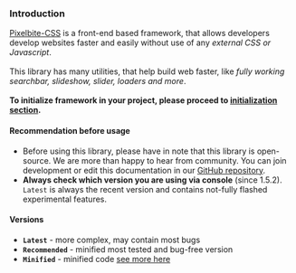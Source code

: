 ### Introduction
[Pixelbite-CSS](https://pixelbite-css.github.io) is a front-end based framework, that allows developers develop websites faster and easily without use of any _external CSS or Javascript_.<br>
<br>
This library has many utilities, that help build web faster, like *fully working searchbar, slideshow, slider, loaders and more*.<br>
<br>
**To initialize framework in your project, please proceed to [initialization section](./#1_3_Initialization).**

#### Recommendation before usage
- Before using this library, please have in note that this library is open-source. We are more than happy to hear from community. You can join development or edit this documentation in our [GitHub repository](https://github.com/Pixelbite-CSS/docs-repo).
- __Always check which version you are using via console__ (since 1.5.2). `Latest` is always the recent version and contains not-fully flashed experimental features. 

#### Versions
- **`Latest`** - more complex, may contain most bugs
- **`Recommended`** - minified most tested and bug-free version
- **`Minified`** - minified code
  [see more here](https://pixelbite-css.github.io/pixelbite-css)
